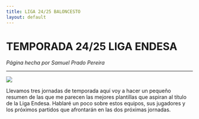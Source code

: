 ```yaml
---
title: LIGA 24/25 BALONCESTO
layout: default
---
```


# **TEMPORADA 24/25 LIGA ENDESA** #

*Página hecha por Samuel Prado Pereira*
<hr> </hr>

<img src="https://phantom-elmundo.unidadeditorial.es/814add5ab50f4661140bcab3b56aabf9/crop/75x0/2027x1303/resize/1200/f/webp/assets/multimedia/imagenes/2020/04/20/15873890554335.jpg">

Llevamos tres jornadas de temporada aquí voy a hacer un pequeño resumen de las que me parecen las mejores plantillas que aspiran al título de la Liga Endesa. Hablaré un poco sobre estos equipos, sus jugadores y los próximos partidos que afrontarán en las dos próximas jornadas.
